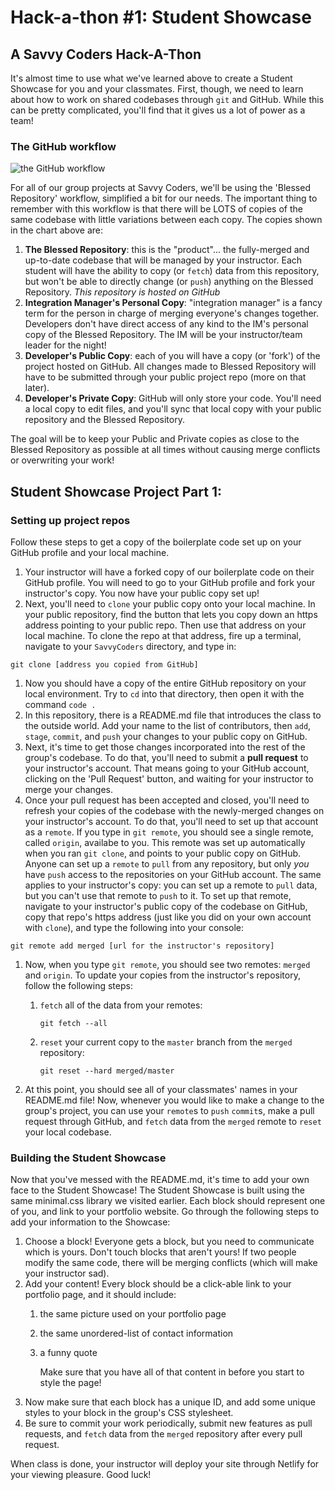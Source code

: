 # Hack-a-thon \#1: Student Showcase

## A Savvy Coders Hack-A-Thon

It's almost time to use what we've learned above to create a Student Showcase for you and your classmates. First, though, we need to learn about how to work on shared codebases through `git` and GitHub. While this can be pretty complicated, you'll find that it gives us a lot of power as a team!

### The GitHub workflow

![the GitHub workflow](https://camo.githubusercontent.com/0951c54f2f51742fb106fa9146082f41af4d894a/68747470733a2f2f677561726469616e70726f6a6563742e696e666f2f77702d636f6e74656e742f75706c6f6164732f323031332f31312f696e746567726174696f6e5f6d616e616765725f776f726b666c6f772d333030783132312e706e67)

For all of our group projects at Savvy Coders, we'll be using the 'Blessed Repository' workflow, simplified a bit for our needs. The important thing to remember with this workflow is that there will be LOTS of copies of the same codebase with little variations between each copy. The copies shown in the chart above are:

1. **The Blessed Repository**: this is the "product"... the fully-merged and up-to-date codebase that will be managed by your instructor. Each student will have the ability to copy \(or `fetch`\) data from this repository, but won't be able to directly change \(or `push`\) anything on the Blessed Repository. _This repository is hosted on GitHub_
2. **Integration Manager's Personal Copy**: "integration manager" is a fancy term for the person in charge of merging everyone's changes together. Developers don't have direct access of any kind to the IM's personal copy of the Blessed Repository. The IM will be your instructor/team leader for the night!
3. **Developer's Public Copy**: each of you will have a copy \(or 'fork'\) of the project hosted on GitHub. All changes made to Blessed Repository will have to be submitted through your public project repo \(more on that later\).
4. **Developer's Private Copy**: GitHub will only store your code. You'll need a local copy to edit files, and you'll sync that local copy with your public repository and the Blessed Repository.

The goal will be to keep your Public and Private copies as close to the Blessed Repository as possible at all times without causing merge conflicts or overwriting your work!

## Student Showcase Project Part 1:

### Setting up project repos

Follow these steps to get a copy of the boilerplate code set up on your GitHub profile and your local machine.

1. Your instructor will have a forked copy of our boilerplate code on their GitHub profile. You will need to go to your GitHub profile and fork your instructor's copy. You now have your public copy set up!
2. Next, you'll need to `clone` your public copy onto your local machine. In your public repository, find the button that lets you copy down an https address pointing to your public repo. Then use that address on your local machine. To clone the repo at that address, fire up a terminal, navigate to your `SavvyCoders` directory, and type in:

```text
git clone [address you copied from GitHub]
```

1. Now you should have a copy of the entire GitHub repository on your local environment. Try to `cd` into that directory, then open it with the command `code .`
2. In this repository, there is a README.md file that introduces the class to the outside world. Add your name to the list of contributors, then `add`, `stage`, `commit`, and `push` your changes to your public copy on GitHub.
3. Next, it's time to get those changes incorporated into the rest of the group's codebase. To do that, you'll need to submit a **pull request** to your instructor's account. That means going to your GitHub account, clicking on the 'Pull Request' button, and waiting for your instructor to merge your changes.
4. Once your pull request has been accepted and closed, you'll need to refresh your copies of the codebase with the newly-merged changes on your instructor's account. To do that, you'll need to set up that account as a `remote`. If you type in `git remote`, you should see a single remote, called `origin`, availabe to you. This remote was set up automatically when you ran `git clone`, and points to your public copy on GitHub. Anyone can set up a `remote` to `pull` from any repository, but only _you_ have `push` access to the repositories on your GitHub account. The same applies to your instructor's copy: you can set up a remote to `pull` data, but you can't use that remote to `push` to it. To set up that remote, navigate to your instructor's public copy of the codebase on GitHub, copy that repo's https address \(just like you did on your own account with `clone`\), and type the following into your console:

```text
git remote add merged [url for the instructor's repository]
```

1. Now, when you type `git remote`, you should see two remotes: `merged` and `origin`. To update your copies from the instructor's repository, follow the following steps:
   1. `fetch` all of the data from your remotes:

      ```text
      git fetch --all
      ```

   2. `reset` your current copy to the `master` branch from the `merged` repository:

      ```text
      git reset --hard merged/master
      ```
2. At this point, you should see all of your classmates' names in your README.md file! Now, whenever you would like to make a change to the group's project, you can use your `remote`s to `push` `commit`s, make a pull request through GitHub, and `fetch` data from the `merged` remote to `reset` your local codebase.

### Building the Student Showcase

Now that you've messed with the README.md, it's time to add your own face to the Student Showcase! The Student Showcase is built using the same minimal.css library we visited earlier. Each block should represent one of you, and link to your portfolio website. Go through the following steps to add your information to the Showcase:

1. Choose a block! Everyone gets a block, but you need to communicate which is yours. Don't touch blocks that aren't yours! If two people modify the same code, there will be merging conflicts \(which will make your instructor sad\).
2. Add your content! Every block should be a click-able link to your portfolio page, and it should include:
   1. the same picture used on your portfolio page
   2. the same unordered-list of contact information
   3. a funny quote

      Make sure that you have all of that content in before you start to style the page!
3. Now make sure that each block has a unique ID, and add some unique styles to your block in the group's CSS stylesheet.
4. Be sure to commit your work periodically, submit new features as pull requests, and `fetch` data from the `merged` repository after every pull request.

When class is done, your instructor will deploy your site through Netlify for your viewing pleasure. Good luck!

